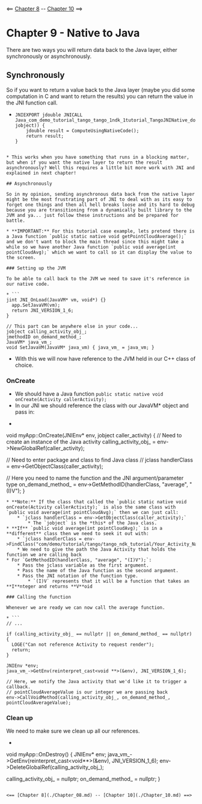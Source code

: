 <== [Chapter 8](./Chapter_08.md) -- [Chapter 10](./Chapter_10.md) ==>

# Chapter 9 - Native to Java

There are two ways you will return data back to the Java layer, either synchronously or asynchronously.

## Synchronously

So if you want to return a value back to the Java layer (maybe you did some computation in C and want to return the results) you can return the value in the JNI function call. 

* ```
  JNIEXPORT jdouble JNICALL
  Java_com_demo_tutorial_tango_tango_1ndk_1tutorial_TangoJNINative_doCompute(JNIEnv*, jobject)) {
      jdouble result = ComputeUsingNativeCode();
      return result;
  }
```

* This works when you have something that runs in a blocking matter, but when if you want the native layer to return the result asynchronously? Well this requires a little bit more work with JNI and explained in next chapter!

## Asynchronously

So in my opinion, sending asynchronous data back from the native layer might be the most frustrating part of JNI to deal with as its easy to forget one things and then all hell breaks loose and its hard to debug because you are transitioning from a dynamically built library to the JVM and ya... just follow these instructions and be prepared for battle.

* **IMPORTANT:** For this tutorial case example, lets pretend there is a Java function `public static native void getPointCloudAverage();` and we don't want to block the main thread since this might take a while so we have another Java function `public void average(int pointCloudAvg);` which we want to call so it can display the value to the screen.

### Setting up the JVM

To be able to call back to the JVM we need to save it's reference in our native code.

* ```
jint JNI_OnLoad(JavaVM* vm, void*) {}
  app.SetJavaVM(vm);
  return JNI_VERSION_1_6;
}

// This part can be anywhere else in your code...
jobject calling_activity_obj_;
jmethodID on_demand_method_;
JavaVM* java_vm_;
void SetJavaVM(JavaVM* java_vm) { java_vm_ = java_vm; }
```
* With this we will now have reference to the JVM held in our C++ class of choice.

### OnCreate

* We should have a Java function `public static native void onCreate(Activity callerActivity);`
* In our JNI we should reference the class with our JavaVM* object and pass in:
* ```
void myApp::OnCreate(JNIEnv* env, jobject caller_activity)
{
  // Need to create an instance of the Java activity
  calling_activity_obj_ = env->NewGlobalRef(caller_activity);

  // Need to enter package and class to find Java class
  // 
  jclass handlerClass = env->GetObjectClass(caller_activity);

  // Here you need to name the function and the JNI argument/parameter type
  on_demand_method_ = env->GetMethodID(handlerClass, "average", "(I)V");
}
```
* **Note:** If the class that called the `public static native void onCreate(Activity callerActivity);` is also the same class with `public void average(int pointCloudAvg);` then we can just call:
	* `jclass handlerClass = env->GetObjectClass(caller_activity);`
		* The `jobject` is the *this* of the Java class.
* **If** `public void average(int pointCloudAvg);` is in a **different** class then we need to seek it out with:
	* `jclass handlerClass = env->FindClass("com/demo/tutorial/tango/tango_ndk_tutorial/Your_Activity_Name_Here");`
	* We need to give the path the Java Activity that holds the function we are calling back
* For `GetMethodID(handlerClass, "average", "(I)V");`:
	* Pass the jclass variable as the first argument.
	* Pass the name of the Java function as the second argument.
	* Pass the JNI notation of the function type.
		* `(I)V` represents that it will be a function that takes an **I**nteger and returns **V**oid

### Calling the function

Whenever we are ready we can now call the average function.

* ```
// ...

if (calling_activity_obj_ == nullptr || on_demand_method_ == nullptr) {
  LOGE("Can not reference Activity to request render");
  return;
}

JNIEnv *env;
java_vm_->GetEnv(reinterpret_cast<void **>(&env), JNI_VERSION_1_6);

// Here, we notify the Java activity that we'd like it to trigger a callback.
// pointCloudAverageValue is our integer we are passing back
env->CallVoidMethod(calling_activity_obj_, on_demand_method_, pointCloudAverageValue);
```

### Clean up

We need to make sure we clean up all our references.
* ```
void myApp::OnDestroy() {
  JNIEnv* env;
  java_vm_->GetEnv(reinterpret_cast<void**>(&env), JNI_VERSION_1_6);
  env->DeleteGlobalRef(calling_activity_obj_);

  calling_activity_obj_ = nullptr;
  on_demand_method_ = nullptr;
}
```

<== [Chapter 8](./Chapter_08.md) -- [Chapter 10](./Chapter_10.md) ==>